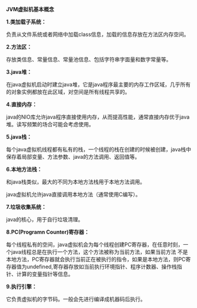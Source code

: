 **JVM虚拟机基本概念**

**1.类加载子系统：**

   负责从文件系统或者网络中加载class信息，加载的信息存放在方法区内存空间。
   
**2.方法区：**

  存放类信息、常量信息、常量池信息、包括字符串字面量和数字常量等。
  
**3.java堆：**

  在java虚拟机启动时建立java堆，它是java程序最主要的内存工作区域，几乎所有的对象实例都放在此区域，对空间是所有线程共享的。
  
**4.直接内存：**

  java的NIO库允许java程序直接使用内存，从而提高性能，通常直接内存优于java堆。读写频繁的场合可能会考虑使用。
  
**5.java栈：**

  每个java虚拟机线程都有私有的栈，一个线程的栈在创建的时候被创建，java栈中保存着局部变量、方法参数、java的方法调用、返回值等。
  
**6.本地方法栈：**

  和java栈类似，最大的不同为本地方法栈用于本地方法调用。
  
  java虚拟机允许java直接调用本地方法（通常使用C编写）。
  
**7.垃圾收集系统：**

   java的核心，用于自行垃圾清理。
   
**8.PC(Programn Counter)寄存器：**

  每个线程私有的空间，java虚拟机会为每个线程创建PC寄存器，在任意时刻，一个java线程总是在执行一个方法，这个方法被称为当前方法，如果当前方法
不是本地方法，PC寄存器就会执行当前正在被执行的指令，如果是本地方法，则PC寄存器值为undefined,寄存器存放如当前执行环境指针、程序计数器、操作栈指针、计算的变量指针等信息。

**9.执行引擎：**

  它负责虚拟机的字节码。一般会先进行编译成机器码后执行。
